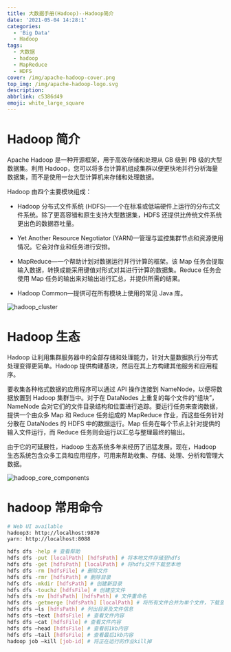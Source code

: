 ```yaml
---
title: 大数据手册(Hadoop)--Hadoop简介
date: '2021-05-04 14:28:1'
categories:
  - 'Big Data'
  - Hadoop
tags:
  - 大数据
  - hadoop
  - MapReduce
  - HDFS
cover: /img/apache-hadoop-cover.png
top_img: /img/apache-hadoop-logo.svg
description: 
abbrlink: c5386d49
emoji: white_large_square
---
```


# Hadoop 简介

Apache Hadoop 是一种开源框架，用于高效存储和处理从 GB 级到 PB 级的大型数据集。利用 Hadoop，您可以将多台计算机组成集群以便更快地并行分析海量数据集，而不是使用一台大型计算机来存储和处理数据。

Hadoop 由四个主要模块组成：

- Hadoop 分布式文件系统 (HDFS)—一个在标准或低端硬件上运行的分布式文件系统。除了更高容错和原生支持大型数据集，HDFS 还提供比传统文件系统更出色的数据吞吐量。

- Yet Another Resource Negotiator (YARN)—管理与监控集群节点和资源使用情况。它会对作业和任务进行安排。

- MapReduce—一个帮助计划对数据运行并行计算的框架。该 Map 任务会提取输入数据，转换成能采用键值对形式对其进行计算的数据集。Reduce 任务会使用 Map 任务的输出来对输出进行汇总，并提供所需的结果。

- Hadoop Common—提供可在所有模块上使用的常见 Java 库。

![hadoop_cluster](https://warehouse-1310574346.cos.ap-shanghai.myqcloud.com/images/common/hadoop_cluster.png)

# Hadoop 生态

Hadoop 让利用集群服务器中的全部存储和处理能力，针对大量数据执行分布式处理变得更简单。Hadoop 提供构建基块，然后在其上方构建其他服务和应用程序。

要收集各种格式数据的应用程序可以通过 API 操作连接到 NameNode，以便将数据放置到 Hadoop 集群当中。对于在 DataNodes 上重复的每个文件的“组块”，NameNode 会对它们的文件目录结构和位置进行追踪。要运行任务来查询数据，提供一个由众多 Map 和 Reduce 任务组成的 MapReduce 作业，而这些任务针对分散在 DataNodes 的 HDFS 中的数据运行。Map 任务在每个节点上针对提供的输入文件运行，而 Reduce 任务则会运行以汇总与整理最终的输出。

由于它的可延展性，Hadoop 生态系统多年来经历了迅猛发展。现在，Hadoop 生态系统包含众多工具和应用程序，可用来帮助收集、存储、处理、分析和管理大数据。

![hadoop_core_components](https://warehouse-1310574346.cos.ap-shanghai.myqcloud.com/images/common/hadoop_core_components.png)

# hadoop 常用命令

```sh
# Web UI available
hadoop3: http://localhost:9870
yarn: http://localhost:8088
```

```sh
hdfs dfs -help # 查看帮助
hdfs dfs -put [localPath] [hdfsPath] # 将本地文件存储至hdfs
hdfs dfs -get [hdfsPath] [localPath] # 将hdfs文件下载至本地
hdfs dfs -rm [hdfsFile] # 删除文件
hdfs dfs -rmr [hdfsPath] # 删除目录
hdfs dfs -mkdir [hdfsPath] # 创建新目录
hdfs dfs -touchz [hdfsFile] # 创建空文件
hdfs dfs -mv [hdfsPath] [hdfsPath] # 文件重命名 
hdfs dfs -getmerge [hdfsPath] [localPath] # 将所有文件合并为单个文件，下载至本地
hdfs dfs –ls [hdfsPath] # 列出目录及文件信息
hdfs dfs –text [hdfsFile] # 查看文件内容
hdfs dfs –cat [hdfsFile] # 查看文件内容
hdfs dfs –head [hdfsFile] # 查看前1kb内容
hdfs dfs –tail [hdfsFile] # 查看最后1kb内容
hadoop job –kill [job-id] # 将正在运行的作业kill掉
```
